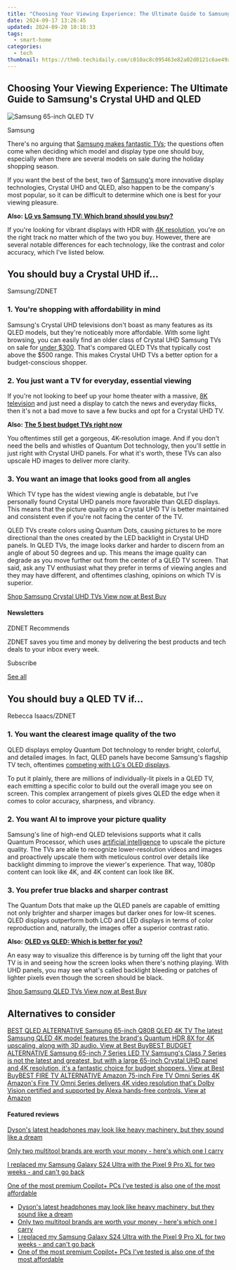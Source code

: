 ```yaml
---
title: "Choosing Your Viewing Experience: The Ultimate Guide to Samsung's Crystal UHD and QLED"
date: 2024-09-17 13:26:45
updated: 2024-09-20 10:18:33
tags:
  - smart-home
categories:
  - tech
thumbnail: https://thmb.techidaily.com/c010ac8c095463e82a02d0121c6ae49a6934a26c38ee953e2dee2be944508d80.jpg
---
```


## Choosing Your Viewing Experience: The Ultimate Guide to Samsung's Crystal UHD and QLED

![Samsung 65-inch QLED TV](https://www.zdnet.com/a/img/resize/652da9c860f89776ee2e69ab288ae636b93e4a47/2023/06/29/e849edf6-33aa-41a0-b1d6-46d322d5087a/samsung-65-inch-tv.jpg?auto=webp&width=1280)

Samsung

There's no arguing that [Samsung makes fantastic TVs](https://www.zdnet.com/home-and-office/home-entertainment/best-samsung-tv/); the questions often come when deciding which model and display type one should buy, especially when there are several models on sale during the holiday shopping season. 

If you want the best of the best, two of [Samsung's](https://shop-links.co/link/?exclusive=1&publisher_slug=itechdaily19598&url=https%3A%2F%2Fclick.linksynergy.com%2Fdeeplink%3Fid%3DIokOf8qagZo%26mid%3D47773%26u1%3Dzd-%255F%255FCOM%255FCLICK%255FID%255F%255F-dtp%26murl%3Dhttps%253A%252F%252Fwww.samsung.com%252Fus%252Ftelevisions-home-theater%252Ftvs%252Fall-tvs%252F) more innovative display technologies, Crystal UHD and QLED, also happen to be the company's most popular, so it can be difficult to determine which one is best for your viewing pleasure.

**Also:** [**LG vs Samsung TV: Which brand should you buy?**](https://www.zdnet.com/home-and-office/home-entertainment/lg-vs-samsung-tv-which-tv-brand-should-you-buy/)

If you're looking for vibrant displays with HDR with [4K resolution](https://www.zdnet.com/home-and-office/home-entertainment/best-4k-tv/), you're on the right track no matter which of the two you buy. However, there are several notable differences for each technology, like the contrast and color accuracy, which I've listed below.

## You should buy a Crystal UHD if...

Samsung/ZDNET

### 1\. You're shopping with affordability in mind

Samsung's Crystal UHD televisions don't boast as many features as its QLED models, but they're noticeably more affordable. With some light browsing, you can easily find an older class of Crystal UHD Samsung TVs on sale for [under $300](https://shop-links.co/link/?url=https%3A%2F%2Fwww.bestbuy.com%2Fsite%2Fpromo%2Fsamsung-uhd-tvs-sol13316%3Fsp%3D%252Bcurrentprice%2520skuidsaas&publisher_slug=itechdaily19598&exclusive=1). That's compared QLED TVs that typically cost above the $500 range. This makes Crystal UHD TVs a better option for a budget-conscious shopper.

### 2\. You just want a TV for everyday, essential viewing

If you're not looking to beef up your home theater with a massive, [8K television](https://www.zdnet.com/home-and-office/home-entertainment/best-8k-tv/) and just need a display to catch the news and everyday flicks, then it's not a bad move to save a few bucks and opt for a Crystal UHD TV.

**Also:** [**The 5 best budget TVs right now**](https://www.zdnet.com/home-and-office/home-entertainment/best-budget-tv/)

You oftentimes still get a gorgeous, 4K-resolution image. And if you don't need the bells and whistles of Quantum Dot technology, then you'll settle in just right with Crystal UHD panels. For what it's worth, these TVs can also upscale HD images to deliver more clarity. 

### 3\. You want an image that looks good from all angles

Which TV type has the widest viewing angle is debatable, but I've personally found Crystal UHD panels more favorable than QLED displays. This means that the picture quality on a Crystal UHD TV is better maintained and consistent even if you're not facing the center of the TV. 

QLED TVs create colors using Quantum Dots, causing pictures to be more directional than the ones created by the LED backlight in Crystal UHD panels. In QLED TVs, the image looks darker and harder to discern from an angle of about 50 degrees and up. This means the image quality can degrade as you move further out from the center of a QLED TV screen. That said, ask any TV enthusiast what they prefer in terms of viewing angles and they may have different, and oftentimes clashing, opinions on which TV is superior.

[Shop Samsung Crystal UHD TVs View now at Best Buy](https://shop-links.co/link/?url=https%3A%2F%2Fwww.bestbuy.com%2Fsite%2Fpromo%2Fsamsung-uhd-tvs-sol13316%3Fsp%3D-displaydate%2520skuidsaas&publisher_slug=itechdaily19598&exclusive=1)

#### Newsletters

ZDNET Recommends

ZDNET saves you time and money by delivering the best products and tech deals to your inbox every week.

 Subscribe

[See all](https://www.zdnet.com/newsletters/)

## You should buy a QLED TV if...  

Rebecca Isaacs/ZDNET

### 1\. You want the clearest image quality of the two

QLED displays employ Quantum Dot technology to render bright, colorful, and detailed images. In fact, QLED panels have become Samsung's flagship TV tech, oftentimes [competing with LG's OLED displays](https://www.zdnet.com/home-and-office/home-entertainment/oled-vs-qled/). 

To put it plainly, there are millions of individually-lit pixels in a QLED TV, each emitting a specific color to build out the overall image you see on screen. This complex arrangement of pixels gives QLED the edge when it comes to color accuracy, sharpness, and vibrancy.

### 2\. You want AI to improve your picture quality

Samsung's line of high-end QLED televisions supports what it calls Quantum Processor, which uses [artificial intelligence](https://www.zdnet.com/topic/artificial-intelligence/) to upscale the picture quality. The TVs are able to recognize lower-resolution videos and images and proactively upscale them with meticulous control over details like backlight dimming to improve the viewer's experience. That way, 1080p content can look like 4K, and 4K content can look like 8K.

### 3\. You prefer true blacks and sharper contrast

The Quantum Dots that make up the QLED panels are capable of emitting not only brighter and sharper images but darker ones for low-lit scenes. QLED displays outperform both LCD and LED displays in terms of color reproduction and, naturally, the images offer a superior contrast ratio. 

**Also:** [**OLED vs QLED: Which is better for you?**](https://www.zdnet.com/home-and-office/home-entertainment/oled-vs-qled/)

An easy way to visualize this difference is by turning off the light that your TV is in and seeing how the screen looks when there's nothing playing. With UHD panels, you may see what's called backlight bleeding or patches of lighter pixels even though the screen should be black.

[Shop Samsung QLED TVs View now at Best Buy](https://shop-links.co/link/?url=https%3A%2F%2Fwww.bestbuy.com%2Fsite%2Fsearchpage.jsp%3Fid%3Dpcat17071%26sp%3D-displaydate%2520skuidsaas%26st%3Dsamsung%2Bqled&publisher_slug=itechdaily19598&exclusive=1)

## Alternatives to consider

[BEST QLED ALTERNATIVE Samsung 65-inch Q80B QLED 4K TV The latest Samsung QLED 4K model features the brand's Quantum HDR 8X for 4K upscaling, along with 3D audio. View at Best Buy](https://shop-links.co/link/?url=https%3A%2F%2Fwww.bestbuy.com%2Fsite%2Fsamsung-65-class-q80b-qled-4k-smart-tizen-tv%2F6503080.p%3FskuId%3D6503080&publisher_slug=itechdaily19598&exclusive=1)[BEST BUDGET ALTERNATIVE Samsung 65-inch 7 Series LED TV Samsung's Class 7 Series is not the latest and greatest, but with a large 65-inch Crystal UHD panel and 4K resolution, it's a fantastic choice for budget shoppers. View at Best Buy](https://shop-links.co/link/?url=https%3A%2F%2Fwww.bestbuy.com%2Fsite%2Fsamsung-65-class-7-series-led-4k-uhd-smart-tizen-tv%2F6401722.p%3FskuId%3D6401722&publisher_slug=itechdaily19598&exclusive=1)[BEST FIRE TV ALTERNATIVE Amazon 75-inch Fire TV Omni Series 4K Amazon's Fire TV Omni Series delivers 4K video resolution that's Dolby Vision certified and supported by Alexa hands-free controls. View at Amazon](https://buy.geni.us/Proxy.ashx?TSID=368250&GR%5FURL=https%3A%2F%2Fwww.amazon.com%2Famazon-fire-tv-75-inch-omni-series-4k-smart-tv%2Fdp%2FB08T6JZTH4%3Ftag%3Dzd-buy-button-20%26ascsubtag%3D%5F%5FCOM%5FCLICK%5FID%5F%5F%7Cb4894dd8-35a8-4799-aae6-235f42538e7c%7Cdtp&dtb=1)

#### Featured reviews

[Dyson's latest headphones may look like heavy machinery, but they sound like a dream](https://www.zdnet.com/article/i-tested-dysons-500-flagship-headphones-and-theyre-more-competitive-than-expected/ "Dyson's latest headphones may look like heavy machinery, but they sound like a dream")

[Only two multitool brands are worth your money - here's which one I carry](https://www.zdnet.com/article/only-two-multitool-brands-are-worth-your-money-heres-which-one-i-carry/ "Only two multitool brands are worth your money - here's which one I carry")

[I replaced my Samsung Galaxy S24 Ultra with the Pixel 9 Pro XL for two weeks - and can't go back](https://www.zdnet.com/article/i-replaced-my-samsung-galaxy-s24-ultra-with-the-pixel-9-pro-xl-for-two-weeks-and-cant-go-back/ "I replaced my Samsung Galaxy S24 Ultra with the Pixel 9 Pro XL for two weeks - and can't go back")

[One of the most premium Copilot+ PCs I've tested is also one of the most affordable](https://www.zdnet.com/article/one-of-the-most-premium-copilot-pcs-ive-tested-is-also-one-of-the-most-affordable/ "One of the most premium Copilot+ PCs I've tested is also one of the most affordable")

* [Dyson's latest headphones may look like heavy machinery, but they sound like a dream](https://www.zdnet.com/article/i-tested-dysons-500-flagship-headphones-and-theyre-more-competitive-than-expected/ "Dyson's latest headphones may look like heavy machinery, but they sound like a dream")
* [Only two multitool brands are worth your money - here's which one I carry](https://www.zdnet.com/article/only-two-multitool-brands-are-worth-your-money-heres-which-one-i-carry/ "Only two multitool brands are worth your money - here's which one I carry")
* [I replaced my Samsung Galaxy S24 Ultra with the Pixel 9 Pro XL for two weeks - and can't go back](https://www.zdnet.com/article/i-replaced-my-samsung-galaxy-s24-ultra-with-the-pixel-9-pro-xl-for-two-weeks-and-cant-go-back/ "I replaced my Samsung Galaxy S24 Ultra with the Pixel 9 Pro XL for two weeks - and can't go back")
* [One of the most premium Copilot+ PCs I've tested is also one of the most affordable](https://www.zdnet.com/article/one-of-the-most-premium-copilot-pcs-ive-tested-is-also-one-of-the-most-affordable/ "One of the most premium Copilot+ PCs I've tested is also one of the most affordable")

<ins class="adsbygoogle"
     style="display:block"
     data-ad-format="autorelaxed"
     data-ad-client="ca-pub-7571918770474297"
     data-ad-slot="1223367746"></ins>



<ins class="adsbygoogle"
     style="display:block"
     data-ad-client="ca-pub-7571918770474297"
     data-ad-slot="8358498916"
     data-ad-format="auto"
     data-full-width-responsive="true"></ins>
